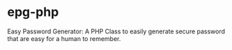 epg-php
=======

Easy Password Generator: A PHP Class to easily generate secure password that are easy for a human to remember.
